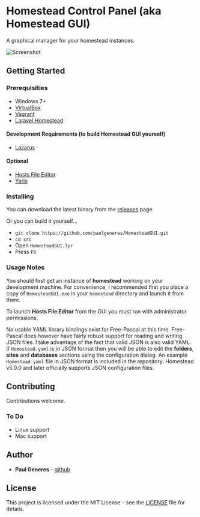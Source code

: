 # Homestead Control Panel (aka Homestead GUI)

A graphical manager for your homestead instances.

![Screenshot](https://raw.githubusercontent.com/paulgeneres/HomesteadGUI/master/screenshot.png)

## Getting Started

### Prerequisities

* Windows 7+
* [VirtualBox](https://www.virtualbox.org)
* [Vagrant](https://www.vagrantup.com)
* [Laravel Homestead](https://github.com/laravel/homestead)

#### Development Requirements (to build Homestead GUI yourself)

* [Lazarus](http://www.lazarus-ide.org)

#### Optional

* [Hosts File Editor](https://scottlerch.github.io/HostsFileEditor/)
* [Yaris](https://gist.github.com/paulgeneres/bfa6c8b10e5244912cfb179d0989050e)

### Installing

You can download the latest binary from the [releases](https://github.com/paulgeneres/HomesteadGUI/releases)
page.

Or you can build it yourself...
* `git clone https://github.com/paulgeneres/HomesteadGUI.git`
* `cd src`
* Open `HomesteadGUI.lpr`
* Press `F9`

### Usage Notes

You should first get an instance of **homestead** working on your development machine.
For convenience, I recommended that you place a copy of `HomesteadGUI.exe` in your
`homestead` directory and launch it from there.

To launch **Hosts File Editor** from the GUI you must run with administrator permissions.

No usable YAML library bindings exist for Free-Pascal at this time. Free-Pascal
does however have fairly robust support for reading and writing JSON files. I take
advantage of the fact that valid JSON is also valid YAML.  If `Homestead.yaml` is
in JSON format then you will be able to edit the **folders**, **sites** and **databases**
sections using the configuration dialog. An example `Homestead.yaml` file in JSON
format is included in the repository.  Homestead v5.0.0 and later officially supports
JSON configuration files.

## Contributing

Contributions welcome.

### To Do

* Linux support
* Mac support

## Author

* **Paul Generes** - [github](https://github.com/paulgeneres)

## License

This project is licensed under the MIT License - see the [LICENSE](LICENSE) file
for details.
